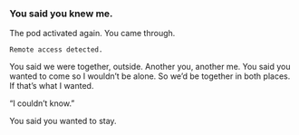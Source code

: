 ### You said you knew me.

The pod activated again. You came through. 

`Remote access detected.`

You said we were together, outside. Another you, another me. You said you wanted to come so I wouldn’t be alone. So we’d be together in both places. If that’s what I wanted.

“I couldn’t know.”

You said you wanted to stay. 